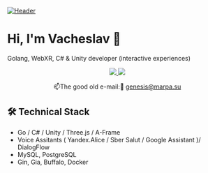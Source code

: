 [![Header]()](link)

# Hi, I'm Vacheslav 👋
Golang, WebXR, C# & Unity developer (interactive experiences)

<p align='center'>
  <a href="https://t.me/Marpa3D">
       <img src="https://img.shields.io/badge/Telegram-2CA5E0?style=for-the-badge&logo=telegram&logoColor=white"/>
   </a>
   <a href="https://m.me/Marpa3D">
       <img src="https://img.shields.io/badge/Messenger-00B2FF?style=for-the-badge&logo=messenger&logoColor=white"/>
   </a>   
<p align='center'>
   📫The good old e-mail:🙂 <a href='mailto:genesis@marpa.su'>genesis@marpa.su</a>
</p>

## 🛠 Technical Stack
*   Go / C# / Unity / Three.js / A-Frame
*   Voice Assitants ( Yandex.Alice / Sber Salut / Google Assistant )/ DialogFlow
*   MySQL, PostgreSQL
*   Gin, Gia, Buffalo, Docker
